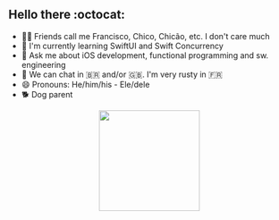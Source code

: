 <!-- ### Hello there 👋 -->
## Hello there :octocat:

- 🧔‍♂️ Friends call me Francisco, Chico, Chicão, etc. I don't care much
- 🌱 I'm currently learning SwiftUI and Swift Concurrency
- 💬 Ask me about iOS development, functional programming and sw. engineering
- 📢 We can chat in 🇧🇷 and/or 🇬🇧. I'm very rusty in 🇫🇷
- 😄 Pronouns: He/him/his - Ele/dele
- 🐕 Dog parent


<div align="center">
  <a href="https://github.com/frsoares">
  <img height="180em" src="https://github-readme-stats.vercel.app/api/top-langs/?username=frsoares&layout=compact&langs_count=7&theme=midnight-purple&exclude_repo=aspect-hamster,gridmonitor,patdown"/>
</div>

<!-- *more info coming soon...* -->
<!--
**frsoares/frsoares** is a ✨ _special_ ✨ repository because its `README.md` (this file) appears on your GitHub profile.

Here are some ideas to get you started:

- 🔭 I’m currently working on ...
- 🌱 I’m currently learning ...
- 👯 I’m looking to collaborate on ...
- 🤔 I’m looking for help with ...
- 💬 Ask me about ...
- 📫 How to reach me: ...
- 😄 Pronouns: ...
- ⚡ Fun fact: ...
-->
